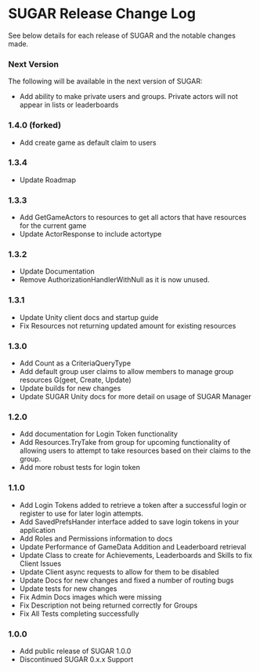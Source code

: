 # SUGAR Release Change Log
See below details for each release of SUGAR and the notable changes made.

### Next Version
The following will be available in the next version of SUGAR:
- Add ability to make private users and groups. Private actors will not appear in lists or leaderboards

### 1.4.0 (forked)
- Add create game as default claim to users

### 1.3.4
- Update Roadmap

### 1.3.3
- Add GetGameActors to resources to get all actors that have resources for the current game
- Update ActorResponse to include actortype

### 1.3.2
- Update Documentation
- Remove AuthorizationHandlerWithNull as it is now unused.

### 1.3.1
- Update Unity client docs and startup guide
- Fix Resources not returning updated amount for existing resources

### 1.3.0
- Add Count as a CriteriaQueryType
- Add default group user claims to allow members to manage group resources G(geet, Create, Update)
- Update builds for new changes
- Update SUGAR Unity docs for more detail on usage of SUGAR Manager

### 1.2.0
- Add documentation for Login Token functionality
- Add Resources.TryTake from group for upcoming functionality of allowing users to attempt to take resources based on their claims to the group.
- Add more robust tests for login token

### 1.1.0
- Add Login Tokens added to retrieve a token after a successful login or register to use for later login attempts.
- Add SavedPrefsHander interface added to save login tokens in your application
- Add Roles and Permissions information to docs
- Update Performance of GameData Addition and Leaderboard retrieval 
- Update Class to create for Achievements, Leaderboards and Skills to fix Client Issues
- Update Client async requests to allow for them to be disabled
- Update Docs for new changes and fixed a number of routing bugs
- Update tests for new changes
- Fix Admin Docs images which were missing
- Fix Description not being returned correctly for Groups
- Fix All Tests completing successfully

### 1.0.0
- Add public release of SUGAR 1.0.0
- Discontinued SUGAR 0.x.x Support